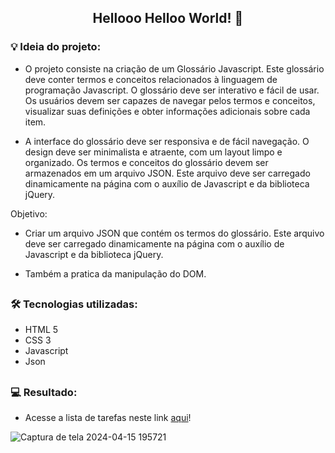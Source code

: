 <span align="center">

  ##  Hellooo Helloo World! 👋 

</span>

### 💡 Ideia do projeto:
 - O projeto consiste na criação de um Glossário Javascript. Este glossário deve conter termos e conceitos relacionados à linguagem de programação Javascript. O glossário deve ser interativo e fácil de usar. Os usuários devem ser capazes de navegar pelos termos e conceitos, visualizar suas definições e obter informações adicionais sobre cada item.

 - A interface do glossário deve ser responsiva e de fácil navegação. O design deve ser minimalista e atraente, com um layout limpo e organizado. Os termos e conceitos do glossário devem ser armazenados em um arquivo JSON. Este arquivo deve ser carregado dinamicamente na página com o auxílio de Javascript e da biblioteca jQuery.

Objetivo:

- Criar um arquivo JSON que contém os termos do glossário. Este arquivo deve ser carregado dinamicamente na página com o auxílio de Javascript e da biblioteca jQuery.

- Também a pratica da manipulação do DOM.

##

### 🛠 Tecnologias utilizadas:

- HTML 5
- CSS 3
- Javascript
- Json

##


### 💻 Resultado:
 - Acesse a lista de tarefas neste link [aqui](https://matheusjuda.github.io/tarefa-usabilidade/)!


![Captura de tela 2024-04-15 195721](https://github.com/matheusjuda/tarefa-usabilidade/assets/114267214/631ef5ac-659d-49ae-b411-fd7b09040ee3)


##
